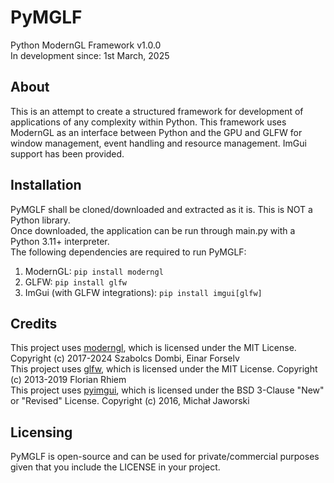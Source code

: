 # PyMGLF
Python ModernGL Framework v1.0.0 <br>
In development since: 1st March, 2025

## About
This is an attempt to create a structured framework for development 
of applications of any complexity within Python. This framework uses
ModernGL as an interface between Python and the GPU and GLFW for
window management, event handling and resource management. ImGui
support has been provided.

## Installation
PyMGLF shall be cloned/downloaded and extracted as it is. This is NOT a Python library.<br>
Once downloaded, the application can be run through main.py with a Python 3.11+ interpreter.<br>
The following dependencies are required to run PyMGLF:
1. ModernGL: ```pip install moderngl```
2. GLFW: ```pip install glfw```
3. ImGui (with GLFW integrations): ```pip install imgui[glfw]```

## Credits
This project uses [moderngl](https://github.com/moderngl/moderngl), which is licensed under the MIT License.
Copyright (c) 2017-2024 Szabolcs Dombi, Einar Forselv<br>
This project uses [glfw](https://github.com/FlorianRhiem/pyGLFW), which is licensed under the MIT License.
Copyright (c) 2013-2019 Florian Rhiem<br>
This project uses [pyimgui](https://github.com/pyimgui/pyimgui), which is licensed under the BSD 3-Clause "New" or "Revised" License.
Copyright (c) 2016, Michał Jaworski<br>


## Licensing
PyMGLF is open-source and can be used for private/commercial purposes given that you include the LICENSE in your project.

